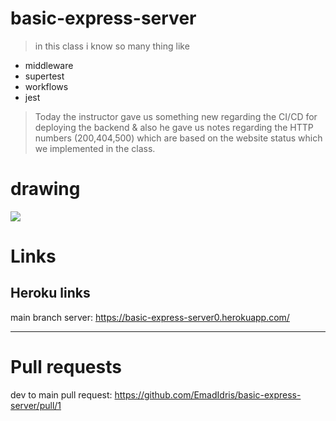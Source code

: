 # basic-express-server


> in this class i know so many thing like 

+ middleware
+ supertest
+ workflows
+ jest

> Today the instructor gave us something new regarding the CI/CD for deploying the backend & also he gave us notes regarding the HTTP numbers (200,404,500) which are based on the website status which we implemented in the class.

 # drawing
 
 ![](https://github.com/LTUC/amman-javascript-401d13/blob/main/class-01b/whiteboard/ci-cd-tdd.png?raw=true)

# Links
## Heroku links
main branch server: https://basic-express-server0.herokuapp.com/

***

# Pull requests
dev to main pull request: https://github.com/EmadIdris/basic-express-server/pull/1
